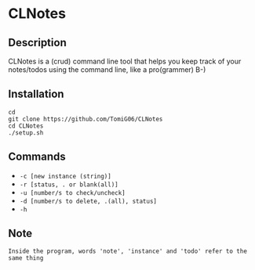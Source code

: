 # CLNotes

## Description
CLNotes is a (crud) command line tool that helps you keep track of your notes/todos using the command line, like a pro(grammer) B-)

## Installation
```
cd
git clone https://github.com/TomiG06/CLNotes
cd CLNotes
./setup.sh
```

## Commands
* `-c [new instance (string)]`
* `-r [status, . or blank(all)]`
* `-u [number/s to check/uncheck]`
* `-d [number/s to delete, .(all), status]`
* `-h`

## Note
```
Inside the program, words 'note', 'instance' and 'todo' refer to the same thing
```

